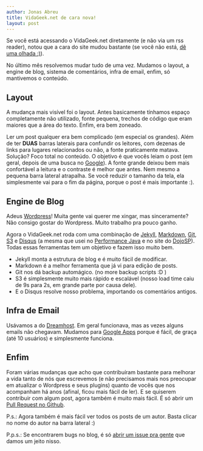 ```yaml
---
author: Jonas Abreu
title: VidaGeek.net de cara nova!
layout: post
---
```


Se você está acessando o VidaGeek.net diretamente (e não via um rss reader), notou que a cara do site mudou bastante (se você não está, [dê uma olhada :)][1]).

No último mês resolvemos mudar tudo de uma vez. Mudamos o layout, a engine de blog, sistema de comentários, infra de email, enfim, só mantivemos o conteúdo.

## Layout

A mudança mais visível foi o layout. Antes basicamente tínhamos espaço completamente não utilizado, fonte pequena, trechos de código que eram maiores que a área do texto. Enfim, era bem zoneado.

Ler um post qualquer era bem complicado (em especial os grandes). Além de ter **DUAS** barras laterais para confundir os leitores, com dezenas de links para lugares relacionados ou não, a fonte praticamente matava. Solução? Foco total no conteúdo. O objetivo é que vocês leiam o post (em geral, depois de uma busca no [Google][2]). A fonte grande deixou bem mais confortável a leitura e o contraste é melhor que antes. Nem mesmo a pequena barra lateral atrapalha. Se você reduzir o tamanho da tela, ela simplesmente vai para o fim da página, porque o post é mais importante :).

## Engine de Blog

Adeus [Wordpress][3]! Muita gente vai querer me xingar, mas sinceramente? Não consigo gostar do Wordpress. Muito trabalho pra pouco ganho.

Agora o VidaGeek.net roda com uma combinação de [Jekyll][4], [Markdown][5], [Git][6], [S3][7] e [Disqus][10] (a mesma que usei no [Performance Java][8] e no site do [DojoSP][9]). Todas essas ferramentas tem um objetivo e fazem isso muito bem. 

* Jekyll monta a estrutura de blog e é muito fácil de modificar. 
* Markdown é a melhor ferramenta que já vi para edição de posts. 
* Git nos dá backup automágico. (no more backup scripts :D )
* S3 é simplesmente muito mais rápido e escalável (nosso load time caiu de 9s para 2s, em grande parte por causa dele). 
* E o Disqus resolve nosso problema, importando os comentários antigos.

## Infra de Email

Usávamos a do [Dreamhost][11]. Em geral funcionava, mas as vezes alguns emails não chegavam. Mudamos para [Google Apps][12] porque é fácil, de graça (até 10 usuários) e simplesmente funciona.

## Enfim

Foram várias mudanças que acho que contribuíram bastante para melhorar a vida tanto de nós que escrevemos (e não precisamos mais nos preocupar em atualizar o Wordpress e seus plugins) quanto de vocês que nos acompanham há anos (afinal, ficou mais fácil de ler). E se quiserem contribuir com algum post, agora também é muito mais fácil. É só abrir um [Pull Request no Github][13].

P.s.: Agora também é mais fácil ver todos os posts de um autor. Basta clicar no nome do autor na barra lateral :)

P.p.s.: Se encontrarem bugs no blog, é só [abrir um issue pra gente][14] que damos um jeito nisso.

[1]: http://www.vidageek.net
[2]: http://www.google.com
[3]: https://wordpress.com
[4]: http://jekyllrb.com/
[5]: http://daringfireball.net/projects/markdown/
[6]: http://git-scm.com/
[7]: https://aws.amazon.com/s3/
[8]: http://www.javaperformance.com.br/
[9]: http://www.dojosp.org/
[10]: http://disqus.com/
[11]: http://dreamhost.com/
[12]: http://www.google.com/enterprise/apps/business/
[13]: https://github.com/vidageek/blog
[14]: https://github.com/vidageek/blog/issues
